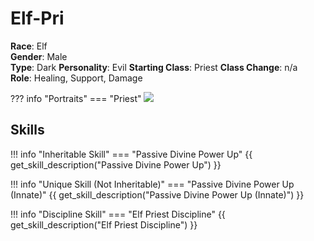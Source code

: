 # Elf-Pri

**Race**: Elf  
**Gender**: Male  
**Type**: Dark
**Personality**: Evil
**Starting Class**: Priest
**Class Change**: n/a  
**Role**: Healing, Support, Damage

??? info "Portraits"
    === "Priest"
        ![](../img/elf-pri-priest.png)

## Skills

!!! info "Inheritable Skill"
    === "Passive Divine Power Up"
        {{ get_skill_description("Passive Divine Power Up") }}

!!! info "Unique Skill (Not Inheritable)"
    === "Passive Divine Power Up (Innate)"
        {{ get_skill_description("Passive Divine Power Up (Innate)") }}
        
!!! info "Discipline Skill"
    === "Elf Priest Discipline"
        {{ get_skill_description("Elf  Priest Discipline") }}
